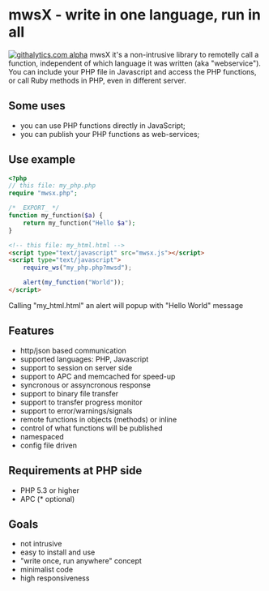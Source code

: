 # mwsX - write in one language, run in all
[![githalytics.com alpha](https://cruel-carlota.pagodabox.com/00c44fb2387137370abf057a0b4906cd "githalytics.com")](http://githalytics.com/loureirorg/mwsx)
mwsX it's a non-intrusive library to remotelly call a function, independent of which language it was written (aka "webservice"). You can include your PHP file in Javascript and access the PHP functions, or call Ruby methods in PHP, even in different server.

## Some uses
* you can use PHP functions directly in JavaScript;
* you can publish your PHP functions as web-services;

## Use example
```php
<?php
// this file: my_php.php
require "mwsx.php";

/* _EXPORT_ */
function my_function($a) {
    return my_function("Hello $a");
}
```
```html
<!-- this file: my_html.html -->
<script type="text/javascript" src="mwsx.js"></script>
<script type="text/javascript">
    require_ws("my_php.php?mwsd");

    alert(my_function("World"));
</script>
```
Calling "my_html.html" an alert will popup with "Hello World" message

## Features
* http/json based communication
* supported languages: PHP, Javascript
* support to session on server side
* support to APC and memcached for speed-up
* syncronous or assyncronous response
* support to binary file transfer
* support to transfer progress monitor
* support to error/warnings/signals
* remote functions in objects (methods) or inline
* control of what functions will be published
* namespaced
* config file driven

## Requirements at PHP side
* PHP 5.3 or higher
* APC (* optional)

## Goals
* not intrusive
* easy to install and use
* "write once, run anywhere" concept
* minimalist code
* high responsiveness
